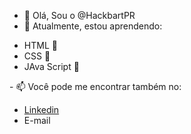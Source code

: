 - 👋 Olá, Sou o @HackbartPR
- 🌱 Atualmente, estou aprendendo:
<ul style="style-list:none">
<li> HTML 📗</li>
<li> CSS 📗</li>
<li> JAva Script 📗</li>
</ul>
- 📫 Você pode me encontrar também no:
<ul>
<li><a href="linkedin.com/in/carlos-guilherme-hackbart">Linkedin</a></li>
<li><a href="mailto:cgharckbart@gmail.com"></a>E-mail</li>
</ul>


<!---
HackbartPR/HackbartPR is a ✨ special ✨ repository because its `README.md` (this file) appears on your GitHub profile.
You can click the Preview link to take a look at your changes.
--->
